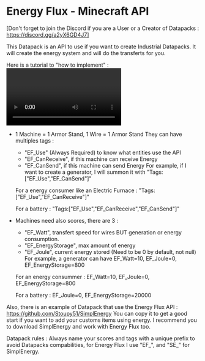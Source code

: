 # Energy Flux - Minecraft API
[Don't forget to join the Discord if you are a User or a Creator of Datapacks : https://discord.gg/a2yX6GD4J7]

This Datapack is an API to use if you want to create Industrial Datapacks.
It will create the energy system and will do the transferts for you.

Here is a tutorial to "how to implement" : <video link comming soon>
- 1 Machine = 1 Armor Stand, 1 Wire = 1 Armor Stand
  They can have multiples tags :
  - "EF_Use" (Always Required) to know what entities use the API
  - "EF_CanReceive", if this machine can receive Energy
  - "EF_CanSend", if this machine can send Energy
  For example, if I want to create a generator, I will summon it with "Tags:["EF_Use","EF_CanSend"]"
  
  For a energy consumer like an Electric Furnace : "Tags:["EF_Use","EF_CanReceive"]"
  
  For a battery : "Tags:["EF_Use","EF_CanReceive","EF_CanSend"]"
- Machines need also scores, there are 3 : 
  - "EF_Watt", transfert speed for wires BUT generation or energy consumption.
  - "EF_EnergyStorage", max amount of energy
  - "EF_Joule", current energy stored (Need to be 0 by default, not null)
  For example, a generator can have EF_Watt=10, EF_Joule=0, EF_EnergyStorage=800
  
  For an energy consummer : EF_Watt=10, EF_Joule=0, EF_EnergyStorage=800
  
  For a battery : EF_Joule=0, EF_EnergyStorage=20000


Also, there is an example of Datapack that use the Energy Flux API : https://github.com/Stoupy51/SimplEnergy
You can copy it to get a good start if you want to add your customs items using energy.
I recommend you to download SimplEnergy and work with Energy Flux too.

Datapack rules :
Always name your scores and tags with a unique prefix to avoid Datapacks compabilities,
for Energy Flux I use "EF_", and "SE_" for SimplEnergy.

